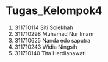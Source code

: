 # Tugas_Kelompok4
1. 311710114 Siti Solekhah
2. 311710298 Muhamad Nur Imam
3. 311710625 Nanda edo saputra
4. 311710243 Widia Ningsih
5. 311710140 Tita Herdianawati
